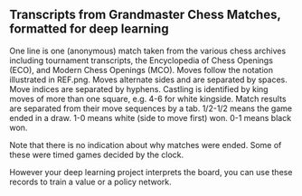 ## Transcripts from Grandmaster Chess Matches, formatted for deep learning

One line is one (anonymous) match taken from the various chess archives including tournament transcripts, the Encyclopedia of Chess Openings (ECO), and Modern Chess Openings (MCO). Moves follow the notation illustrated in REF.png. Moves alternate sides and are separated by spaces. Move indices are separated by hyphens. Castling is identified by king moves of more than one square, e.g. 4-6 for white kingside. Match results are separated from their move sequences by a tab. 1/2-1/2 means the game ended in a draw. 1-0 means white (side to move first) won. 0-1 means black won.

Note that there is no indication about why matches were ended. Some of these were timed games decided by the clock.

However your deep learning project interprets the board, you can use these records to train a value or a policy network.
